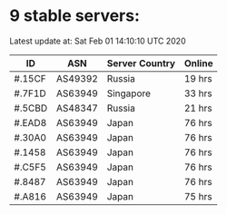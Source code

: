 # 9 stable servers:

Latest update at: Sat Feb 01 14:10:10 UTC 2020

| ID | ASN | Server Country | Online |
| -- | --- | -------------- | ------ |
| #.15CF | AS49392 | Russia | 19 hrs |
| #.7F1D | AS63949 | Singapore | 33 hrs |
| #.5CBD | AS48347 | Russia | 21 hrs |
| #.EAD8 | AS63949 | Japan | 76 hrs |
| #.30A0 | AS63949 | Japan | 76 hrs |
| #.1458 | AS63949 | Japan | 76 hrs |
| #.C5F5 | AS63949 | Japan | 76 hrs |
| #.8487 | AS63949 | Japan | 76 hrs |
| #.A816 | AS63949 | Japan | 75 hrs |

